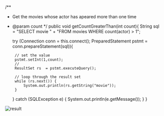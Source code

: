 /**
 * Get the movies whose actor has apeared more than one time
 * @param count 
 */
public void getCountGreaterThan(int count){
           String sql = "SELECT movie "
                      + "FROM movies WHERE count(actor) > 1";
    
    try (Connection conn = this.connect();
         PreparedStatement pstmt  = conn.prepareStatement(sql)){
        
        // set the value
        pstmt.setInt(1,count);
        //
        ResultSet rs  = pstmt.executeQuery();
        
        // loop through the result set
        while (rs.next()) {
            System.out.println(rs.getString("movie"));
        }
    } catch (SQLException e) {
        System.out.println(e.getMessage());
    }
}




![result](https://user-images.githubusercontent.com/67471969/171031847-0f4bf404-d2cb-40c8-ad4b-8913a074feaa.png)
